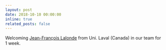 ```yaml
---
layout: post
date: 2018-10-10 00:00:00
inline: true
related_posts: false
---
```


Welcoming <a href="http://vision.gel.ulaval.ca/~jflalonde/">Jean-François Lalonde</a> from Uni. Laval (Canada) in our team for 1 week.
